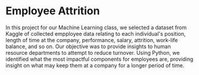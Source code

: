 # Employee Attrition

In this project for our Machine Learning class, we selected a dataset from Kaggle of collected empployee data relating to each individual's position, length of time at the company, performance, salary, attrition, work-life balance, and so on.
Our objective was to provide insights to human resource departments to attempt to reduce turnover. Using Python, we identified what the most impactful components for employees are, providing insight on what may keep them at a company for a longer period of time. 
